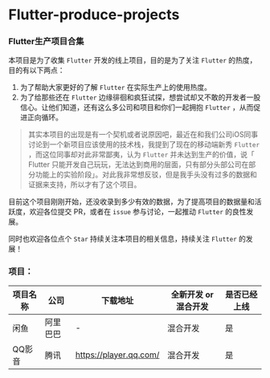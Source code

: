 # Flutter-produce-projects
### Flutter生产项目合集

本项目是为了收集 `Flutter` 开发的线上项目，目的是为了关注 `Flutter` 的热度，目的有以下两点：
1. 为了帮助大家更好的了解 `Flutter` 在实际生产上的使用热度。
2. 为了给那些还在  `Flutter` 边缘徘徊和疯狂试探，想尝试却又不敢的开发者一股信心。让他们知道，还有这么多公司和项目和你们一起拥抱  `Flutter` ，从而促进正向循环。

> 其实本项目的出现是有一个契机或者说原因吧，最近在和我们公司iOS同事讨论到一个新项目应该使用的技术栈，我提到了现在的移动端新秀 `Flutter` ，而这位同事却对此非常鄙夷，认为 `Flutter` 并未达到生产的价值，说「 Flutter 只能开发自己玩玩，无法达到商用的层面，只有部分头部公司在部分功能上的实验阶段」。对此我非常想反驳，但是我手头没有过多的数据和证据来支持，所以才有了这个项目。

目前这个项目刚刚开始，还没收录到多少有效的数据，为了提高项目的数据量和活跃度，欢迎各位提交 PR，或者在 `issue` 参与讨论，一起推动  `Flutter` 的良性发展。

同时也欢迎各位点个 `Star` 持续关注本项目的相关信息，持续关注 `Flutter` 的发展！

### 项目：


| 项目名称 | 公司     | 下载地址               | 全新开发 or 混合开发 | 是否已经上线 |
| -------- | -------- | ---------------------- | -------------------- | ------------ |
| 闲鱼     | 阿里巴巴 | -                      | 混合开发             | 是           |
| QQ影音   | 腾讯     | https://player.qq.com/ | 混合开发             | 是           |
